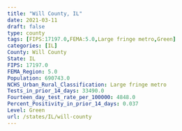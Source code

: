 ```yaml
---
title: "Will County, IL"
date: 2021-03-11
draft: false
type: county
tags: [FIPS:17197.0,FEMA:5.0,Large fringe metro,Green]
categories: [IL]
County: Will County
State: IL
FIPS: 17197.0
FEMA_Region: 5.0
Population: 690743.0
NCHS_Urban_Rural_Classification: Large fringe metro
Tests_in_prior_14_days: 33490.0
Fourteen_day_test_rate_per_100000: 4848.0
Percent_Positivity_in_prior_14_days: 0.037
Level: Green
url: /states/IL/will-county
---
```



